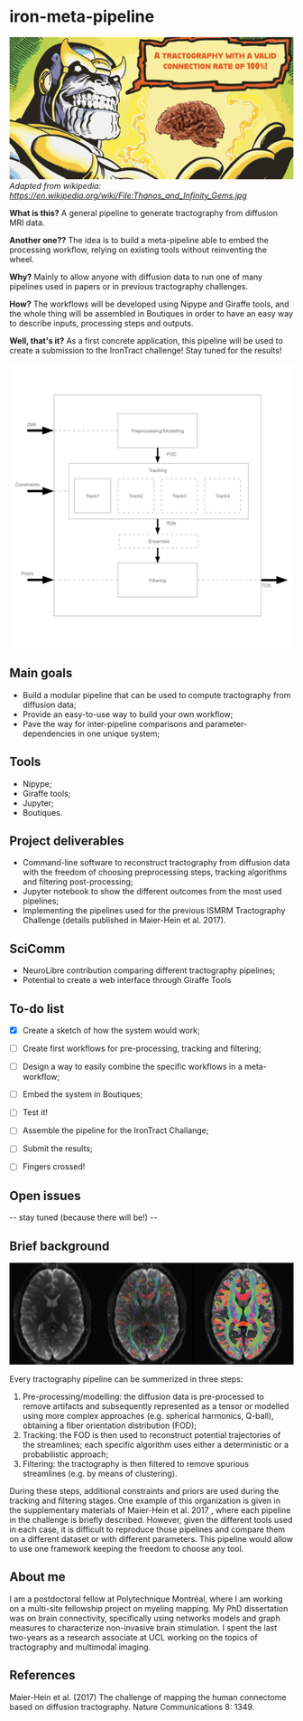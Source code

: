 # iron-meta-pipeline

![The Iron Pipeline](img/braingauntlet.png)
*Adapted from wikipedia: https://en.wikipedia.org/wiki/File:Thanos_and_Infinity_Gems.jpg*

**What is this?** A general pipeline to generate tractography from diffusion MRI data.

**Another one??** The idea is to build a meta-pipeline able to embed the processing workflow, relying on existing tools without reinventing the wheel.

**Why?** Mainly to allow anyone with diffusion data to run one of many pipelines used in papers or in previous tractography challenges.

**How?** The workflows will be developed using Nipype and Giraffe tools, and the whole thing will be assembled in Boutiques in order to have an easy way to describe inputs, processing steps and outputs.

**Well, that's it?** As a first concrete application, this pipeline will be used to create a submission to the IronTract challenge! Stay tuned for the results!

![Workflow sketch](img/workflow.png)


## Main goals

- Build a modular pipeline that can be used to compute tractography from diffusion data;
- Provide an easy-to-use way to build your own workflow;
- Pave the way for inter-pipeline comparisons and parameter-dependencies in one unique system;

## Tools

- Nipype;
- Giraffe tools;
- Jupyter;
- Boutiques.


## Project deliverables

- Command-line software to reconstruct tractography from diffusion data with the freedom of choosing preprocessing steps, tracking algorithms and filtering post-processing;
- Jupyter notebook to show the different outcomes from the most used pipelines;
- Implementing the pipelines used for the previous ISMRM Tractography Challenge (details published in Maier-Hein et al. 2017).

## SciComm

- NeuroLibre contribution comparing different tractography pipelines;
- Potential to create a web interface through Giraffe Tools

## To-do list

- [x] Create a sketch of how the system would work;
- [ ] Create first workflows for pre-processing, tracking and filtering;
- [ ] Design a way to easily combine the specific workflows in a meta-workflow;
- [ ] Embed the system in Boutiques;
- [ ] Test it!
- [ ] Assemble the pipeline for the IronTract Challange;
- [ ] Submit the results;
- [ ] Fingers crossed!


## Open issues

-- stay tuned (because there will be!) --


## Brief background

![Typical tractography workflow](img/tractography.png)

Every tractography pipeline can be summerized in three steps:

1. Pre-processing/modelling: the diffusion data is pre-processed to remove artifacts and subsequently represented as a tensor or modelled using more complex approaches (e.g. spherical harmonics, Q-ball), obtaining a fiber orientation distribution (FOD);
2. Tracking: the FOD is then used to reconstruct potential trajectories of the streamlines; each specific algorithm uses either a deterministic or a probabilistic approach;
3. Filtering: the tractography is then filtered to remove spurious streamlines (e.g. by means of clustering).

During these steps, additional constraints and priors are used during the tracking and filtering stages.
One example of this organization is given in the supplementary materials of Maier-Hein et al. 2017 , where each pipeline in the challenge is briefly described. However, given the different tools used in each case, it is difficult to reproduce those pipelines and compare them on a different dataset or with different parameters. This pipeline would allow to use one framework keeping the freedom to choose any tool.


## About me

I am a postdoctoral fellow at Polytechnique Montréal, where I am working on a multi-site fellowship project on myeling mapping. My PhD dissertation was on brain connectivity, specifically using networks models and graph measures to characterize non-invasive brain stimulation. I spent the last two-years as a research associate at UCL working on the topics of tractography and multimodal imaging.

## References

Maier-Hein et al. (2017) The challenge of mapping the human connectome based on diffusion tractography. Nature Communications 8: 1349.

